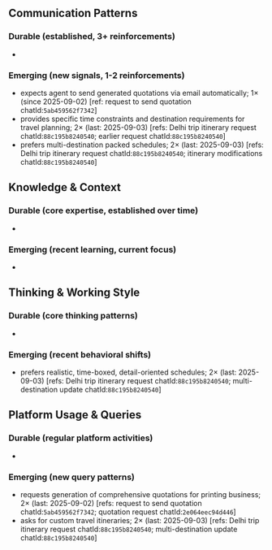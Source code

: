 ## Communication Patterns
### Durable (established, 3+ reinforcements)
-

### Emerging (new signals, 1-2 reinforcements)
- expects agent to send generated quotations via email automatically; 1× (since 2025-09-02) [ref: request to send quotation chatId:`5ab459562f7342`]
- provides specific time constraints and destination requirements for travel planning; 2× (last: 2025-09-03) [refs: Delhi trip itinerary request chatId:`88c195b8240540`; earlier request chatId:`88c195b8240540`]
- prefers multi-destination packed schedules; 2× (last: 2025-09-03) [refs: Delhi trip itinerary request chatId:`88c195b8240540`; itinerary modifications chatId:`88c195b8240540`]

## Knowledge & Context
### Durable (core expertise, established over time)
-

### Emerging (recent learning, current focus)
-

## Thinking & Working Style
### Durable (core thinking patterns)
-

### Emerging (recent behavioral shifts)
- prefers realistic, time-boxed, detail-oriented schedules; 2× (last: 2025-09-03) [refs: Delhi trip itinerary request chatId:`88c195b8240540`; multi-destination update chatId:`88c195b8240540`]

## Platform Usage & Queries
### Durable (regular platform activities)
-

### Emerging (new query patterns)
- requests generation of comprehensive quotations for printing business; 2× (last: 2025-09-02) [refs: request to send quotation chatId:`5ab459562f7342`; quotation request chatId:`2e064eec94d446`]
- asks for custom travel itineraries; 2× (last: 2025-09-03) [refs: Delhi trip itinerary request chatId:`88c195b8240540`; multi-destination update chatId:`88c195b8240540`]
